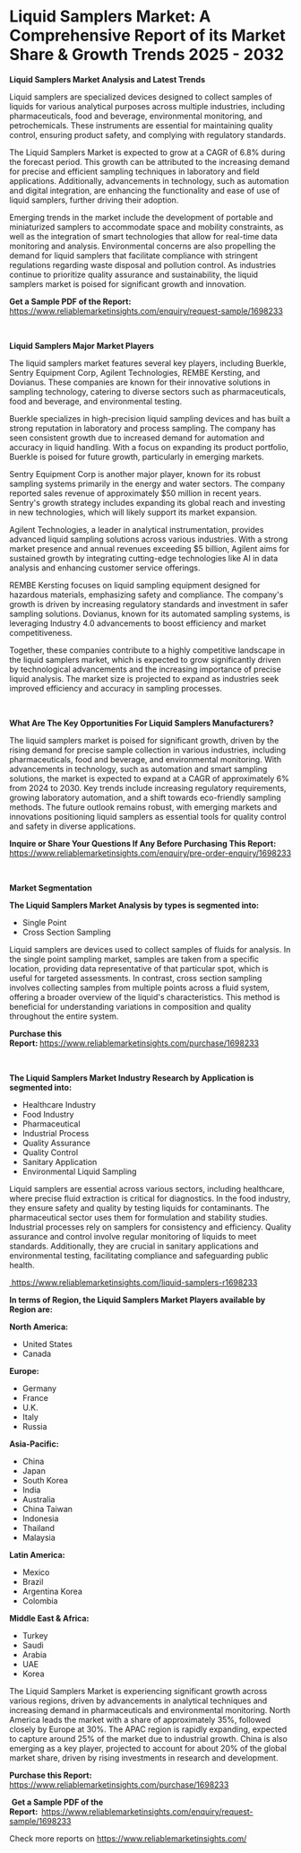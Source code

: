 <p><h1>Liquid Samplers Market: A Comprehensive Report of its Market Share & Growth Trends 2025 - 2032</h1></p><p><strong>Liquid Samplers Market Analysis and Latest Trends</strong></p>
<p><p>Liquid samplers are specialized devices designed to collect samples of liquids for various analytical purposes across multiple industries, including pharmaceuticals, food and beverage, environmental monitoring, and petrochemicals. These instruments are essential for maintaining quality control, ensuring product safety, and complying with regulatory standards.</p><p>The Liquid Samplers Market is expected to grow at a CAGR of 6.8% during the forecast period. This growth can be attributed to the increasing demand for precise and efficient sampling techniques in laboratory and field applications. Additionally, advancements in technology, such as automation and digital integration, are enhancing the functionality and ease of use of liquid samplers, further driving their adoption.</p><p>Emerging trends in the market include the development of portable and miniaturized samplers to accommodate space and mobility constraints, as well as the integration of smart technologies that allow for real-time data monitoring and analysis. Environmental concerns are also propelling the demand for liquid samplers that facilitate compliance with stringent regulations regarding waste disposal and pollution control. As industries continue to prioritize quality assurance and sustainability, the liquid samplers market is poised for significant growth and innovation.</p></p>
<p><strong>Get a Sample PDF of the Report:&nbsp;</strong> <a href="https://www.reliablemarketinsights.com/enquiry/request-sample/1698233?utm_campaign=2951&utm_medium=2&utm_source=Github&utm_content=ia&utm_term=10042025&utm_id=liquid-samplers">https://www.reliablemarketinsights.com/enquiry/request-sample/1698233</a></p>
<p>&nbsp;</p>
<p><strong>Liquid Samplers Major Market Players</strong></p>
<p><p>The liquid samplers market features several key players, including Buerkle, Sentry Equipment Corp, Agilent Technologies, REMBE Kersting, and Dovianus. These companies are known for their innovative solutions in sampling technology, catering to diverse sectors such as pharmaceuticals, food and beverage, and environmental testing.</p><p>Buerkle specializes in high-precision liquid sampling devices and has built a strong reputation in laboratory and process sampling. The company has seen consistent growth due to increased demand for automation and accuracy in liquid handling. With a focus on expanding its product portfolio, Buerkle is poised for future growth, particularly in emerging markets.</p><p>Sentry Equipment Corp is another major player, known for its robust sampling systems primarily in the energy and water sectors. The company reported sales revenue of approximately $50 million in recent years. Sentry's growth strategy includes expanding its global reach and investing in new technologies, which will likely support its market expansion.</p><p>Agilent Technologies, a leader in analytical instrumentation, provides advanced liquid sampling solutions across various industries. With a strong market presence and annual revenues exceeding $5 billion, Agilent aims for sustained growth by integrating cutting-edge technologies like AI in data analysis and enhancing customer service offerings.</p><p>REMBE Kersting focuses on liquid sampling equipment designed for hazardous materials, emphasizing safety and compliance. The company's growth is driven by increasing regulatory standards and investment in safer sampling solutions. Dovianus, known for its automated sampling systems, is leveraging Industry 4.0 advancements to boost efficiency and market competitiveness.</p><p>Together, these companies contribute to a highly competitive landscape in the liquid samplers market, which is expected to grow significantly driven by technological advancements and the increasing importance of precise liquid analysis. The market size is projected to expand as industries seek improved efficiency and accuracy in sampling processes.</p></p>
<p>&nbsp;</p>
<p><strong>What Are The Key Opportunities For Liquid Samplers Manufacturers?</strong></p>
<p><p>The liquid samplers market is poised for significant growth, driven by the rising demand for precise sample collection in various industries, including pharmaceuticals, food and beverage, and environmental monitoring. With advancements in technology, such as automation and smart sampling solutions, the market is expected to expand at a CAGR of approximately 6% from 2024 to 2030. Key trends include increasing regulatory requirements, growing laboratory automation, and a shift towards eco-friendly sampling methods. The future outlook remains robust, with emerging markets and innovations positioning liquid samplers as essential tools for quality control and safety in diverse applications.</p></p>
<p><strong>Inquire or Share Your Questions If Any Before Purchasing This Report:</strong> <a href="https://www.reliablemarketinsights.com/enquiry/pre-order-enquiry/1698233?utm_campaign=2951&utm_medium=2&utm_source=Github&utm_content=ia&utm_term=10042025&utm_id=liquid-samplers">https://www.reliablemarketinsights.com/enquiry/pre-order-enquiry/1698233</a></p>
<p>&nbsp;</p>
<p><strong>Market Segmentation</strong></p>
<p><strong>The Liquid Samplers Market Analysis by types is segmented into:</strong></p>
<p><ul><li>Single Point</li><li>Cross Section Sampling</li></ul></p>
<p><p>Liquid samplers are devices used to collect samples of fluids for analysis. In the single point sampling market, samples are taken from a specific location, providing data representative of that particular spot, which is useful for targeted assessments. In contrast, cross section sampling involves collecting samples from multiple points across a fluid system, offering a broader overview of the liquid's characteristics. This method is beneficial for understanding variations in composition and quality throughout the entire system.</p></p>
<p><strong>Purchase this Report:&nbsp;</strong><a href="https://www.reliablemarketinsights.com/purchase/1698233?utm_campaign=2951&utm_medium=2&utm_source=Github&utm_content=ia&utm_term=10042025&utm_id=liquid-samplers">https://www.reliablemarketinsights.com/purchase/1698233</a></p>
<p>&nbsp;</p>
<p><strong>The Liquid Samplers Market Industry Research by Application is segmented into:</strong></p>
<p><ul><li>Healthcare Industry</li><li>Food Industry</li><li>Pharmaceutical</li><li>Industrial Process</li><li>Quality Assurance</li><li>Quality Control</li><li>Sanitary Application</li><li>Environmental Liquid Sampling</li></ul></p>
<p><p>Liquid samplers are essential across various sectors, including healthcare, where precise fluid extraction is critical for diagnostics. In the food industry, they ensure safety and quality by testing liquids for contaminants. The pharmaceutical sector uses them for formulation and stability studies. Industrial processes rely on samplers for consistency and efficiency. Quality assurance and control involve regular monitoring of liquids to meet standards. Additionally, they are crucial in sanitary applications and environmental testing, facilitating compliance and safeguarding public health.</p></p>
<p><a href="https://www.reliablemarketinsights.com/liquid-samplers-r1698233?utm_campaign=2951&utm_medium=2&utm_source=Github&utm_content=ia&utm_term=10042025&utm_id=liquid-samplers">&nbsp;https://www.reliablemarketinsights.com/liquid-samplers-r1698233</a></p>
<p><strong>In terms of Region, the Liquid Samplers Market Players available by Region are:</strong></p>
<p>
    <p> <strong> North America: </strong>
        <ul>
            <li>United States</li>
            <li>Canada</li>
        </ul>
        </p> 
    <p> <strong> Europe: </strong>
        <ul>
            <li>Germany</li>
            <li>France</li>
            <li>U.K.</li>
            <li>Italy</li>
            <li>Russia</li>
        </ul>
        </p> 
    <p> <strong> Asia-Pacific: </strong>
        <ul>
            <li>China</li>
            <li>Japan</li>
            <li>South Korea</li>
            <li>India</li>
            <li>Australia</li>
            <li>China Taiwan</li>
            <li>Indonesia</li>
            <li>Thailand</li>
            <li>Malaysia</li>
        </ul>
        </p> 
    <p> <strong> Latin America: </strong>
        <ul>
            <li>Mexico</li>
            <li>Brazil</li>
            <li>Argentina Korea</li>
            <li>Colombia</li>
        </ul>
        </p> 
    <p> <strong> Middle East & Africa: </strong>
        <ul>
            <li>Turkey</li>
            <li>Saudi</li>
            <li>Arabia</li>
            <li>UAE</li>
            <li>Korea</li>
        </ul>
    </p>
    </p>
<p><p>The Liquid Samplers Market is experiencing significant growth across various regions, driven by advancements in analytical techniques and increasing demand in pharmaceuticals and environmental monitoring. North America leads the market with a share of approximately 35%, followed closely by Europe at 30%. The APAC region is rapidly expanding, expected to capture around 25% of the market due to industrial growth. China is also emerging as a key player, projected to account for about 20% of the global market share, driven by rising investments in research and development.</p></p>
<p><strong>Purchase this Report: </strong><a href="https://www.reliablemarketinsights.com/purchase/1698233?utm_campaign=2951&utm_medium=2&utm_source=Github&utm_content=ia&utm_term=10042025&utm_id=liquid-samplers">https://www.reliablemarketinsights.com/purchase/1698233</a></p>
<p>&nbsp;<strong>Get a Sample PDF of the Report:&nbsp;&nbsp;</strong><a href="https://www.reliablemarketinsights.com/enquiry/request-sample/1698233?utm_campaign=2951&utm_medium=2&utm_source=Github&utm_content=ia&utm_term=10042025&utm_id=liquid-samplers">https://www.reliablemarketinsights.com/enquiry/request-sample/1698233</a></p>
<p><strong></strong></p>
<p>Check more reports on <a href="https://www.reliablemarketinsights.com/?utm_campaign=2951&utm_medium=2&utm_source=Github&utm_content=ia&utm_term=10042025&utm_id=liquid-samplers">https://www.reliablemarketinsights.com/</a></p>